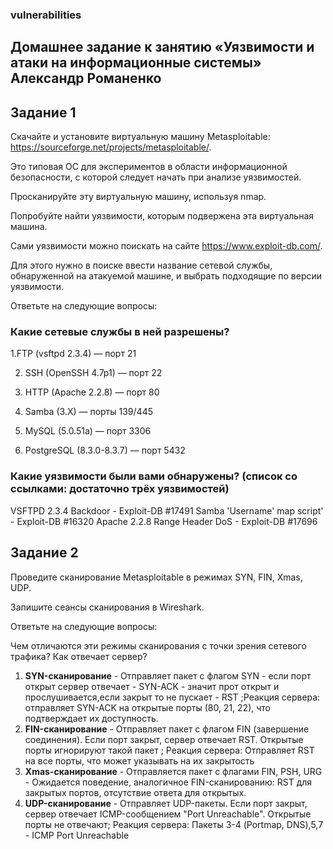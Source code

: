 ### vulnerabilities


## Домашнее задание к занятию «Уязвимости и атаки на информационные системы» Александр Романенко
## Задание 1

Скачайте и установите виртуальную машину Metasploitable: https://sourceforge.net/projects/metasploitable/.

Это типовая ОС для экспериментов в области информационной безопасности, с которой следует начать при анализе уязвимостей.

Просканируйте эту виртуальную машину, используя nmap.

Попробуйте найти уязвимости, которым подвержена эта виртуальная машина.

Сами уязвимости можно поискать на сайте https://www.exploit-db.com/.

Для этого нужно в поиске ввести название сетевой службы, обнаруженной на атакуемой машине, и выбрать подходящие по версии уязвимости.

Ответьте на следующие вопросы:

### Какие сетевые службы в ней разрешены?
1.FTP (vsftpd 2.3.4) — порт 21

2. SSH (OpenSSH 4.7p1) — порт 22

3. HTTP (Apache 2.2.8) — порт 80

4. Samba (3.X) — порты 139/445

5. MySQL (5.0.51a) — порт 3306

6. PostgreSQL (8.3.0-8.3.7) — порт 5432



### Какие уязвимости были вами обнаружены? (список со ссылками: достаточно трёх уязвимостей)
VSFTPD 2.3.4 Backdoor  - Exploit-DB #17491
Samba 'Username' map script' - Exploit-DB #16320
Apache 2.2.8 Range Header DoS - Exploit-DB #17696

## Задание 2
Проведите сканирование Metasploitable в режимах SYN, FIN, Xmas, UDP.

Запишите сеансы сканирования в Wireshark.

Ответьте на следующие вопросы:

Чем отличаются эти режимы сканирования с точки зрения сетевого трафика?
Как отвечает сервер?

1. **SYN-сканирование** - Отправляет пакет с флагом SYN - если порт открыт сервер отвечает - SYN-ACK - значит прот открыт и прослушивается,если закрыт то не пускает - RST ;Реакция сервера: отправляет SYN-ACK на открытые порты (80, 21, 22), что подтверждает их доступность.
2.  **FIN-сканирование** - Отправляет пакет с флагом FIN (завершение соединения). Если порт закрыт, сервер отвечает RST. Открытые порты игнорируют такой пакет ; Реакция сервера: Отправляет RST на все порты, что может указывать на их закрытость
3. **Xmas-сканирование** - Отправляется пакет с флагами FIN, PSH, URG - Ожидается поведение, аналогичное FIN-сканированию: RST для закрытых портов, отсутствие ответа для открытых.
4. **UDP-сканирование** -  Отправляет UDP-пакеты. Если порт закрыт, сервер отвечает ICMP-сообщением "Port Unreachable". Открытые порты не отвечают;   Реакция сервера: Пакеты 3-4 (Portmap, DNS),5,7 -  ICMP Port Unreachable














